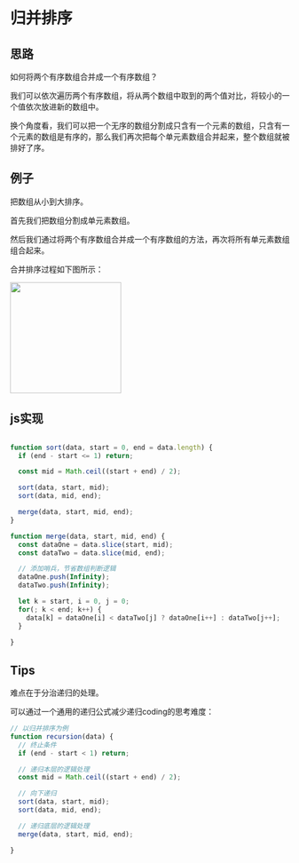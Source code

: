 # 归并排序

## 思路

如何将两个有序数组合并成一个有序数组？

我们可以依次遍历两个有序数组，将从两个数组中取到的两个值对比，将较小的一个值依次放进新的数组中。

换个角度看，我们可以把一个无序的数组分割成只含有一个元素的数组，只含有一个元素的数组是有序的，那么我们再次把每个单元素数组合并起来，整个数组就被排好了序。

## 例子

把数组从小到大排序。

首先我们把数组分割成单元素数组。

然后我们通过将两个有序数组合并成一个有序数组的方法，再次将所有单元素数组组合起来。

合并排序过程如下图所示：

<img src="https://i.postimg.cc/XvMxrdgw/2020-07-01-19-32-14.gif" height="200px" >

## js实现

```javascript

function sort(data, start = 0, end = data.length) {
  if (end - start <= 1) return;

  const mid = Math.ceil((start + end) / 2);

  sort(data, start, mid);
  sort(data, mid, end);

  merge(data, start, mid, end);
}

function merge(data, start, mid, end) {
  const dataOne = data.slice(start, mid);
  const dataTwo = data.slice(mid, end);

  // 添加哨兵，节省数组判断逻辑
  dataOne.push(Infinity);
  dataTwo.push(Infinity);

  let k = start, i = 0, j = 0;
  for(; k < end; k++) {
    data[k] = dataOne[i] < dataTwo[j] ? dataOne[i++] : dataTwo[j++];
  }
  
}

```

## Tips

难点在于分治递归的处理。

可以通过一个通用的递归公式减少递归coding的思考难度：

```javascript
// 以归并排序为例
function recursion(data) {
  // 终止条件
  if (end - start < 1) return;

  // 递归本层的逻辑处理
  const mid = Math.ceil((start + end) / 2);

  // 向下递归
  sort(data, start, mid);
  sort(data, mid, end);

  // 递归底层的逻辑处理
  merge(data, start, mid, end); 

}
```
